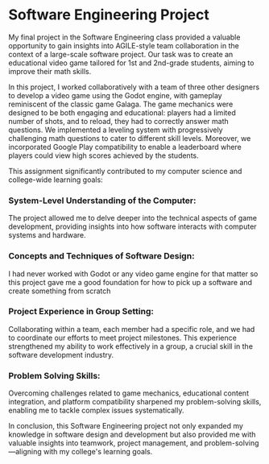 # Software Engineering Project
My final project in the Software Engineering class provided a valuable opportunity to gain insights into AGILE-style team collaboration in the context of a large-scale software project. Our task was to create an educational video game tailored for 1st and 2nd-grade students, aiming to improve their math skills.

In this project, I worked collaboratively with a team of three other designers to develop a video game using the Godot engine, with gameplay reminiscent of the classic game Galaga. The game mechanics were designed to be both engaging and educational: players had a limited number of shots, and to reload, they had to correctly answer math questions. We implemented a leveling system with progressively challenging math questions to cater to different skill levels. Moreover, we incorporated Google Play compatibility to enable a leaderboard where players could view high scores achieved by the students.

This assignment significantly contributed to my computer science and college-wide learning goals:

### System-Level Understanding of the Computer: 
The project allowed me to delve deeper into the technical aspects of game development, providing insights into how software interacts with computer systems and hardware.

### Concepts and Techniques of Software Design: 
I had never worked with Godot or any video game engine for that matter so this project gave me a good foundation for how to pick up a software and create something from scratch

### Project Experience in Group Setting: 
Collaborating within a team, each member had a specific role, and we had to coordinate our efforts to meet project milestones. This experience strengthened my ability to work effectively in a group, a crucial skill in the software development industry.

### Problem Solving Skills: 
Overcoming challenges related to game mechanics, educational content integration, and platform compatibility sharpened my problem-solving skills, enabling me to tackle complex issues systematically. 

In conclusion, this Software Engineering project not only expanded my knowledge in software design and development but also provided me with valuable insights into teamwork, project management, and problem-solving—aligning with my college's learning goals.
